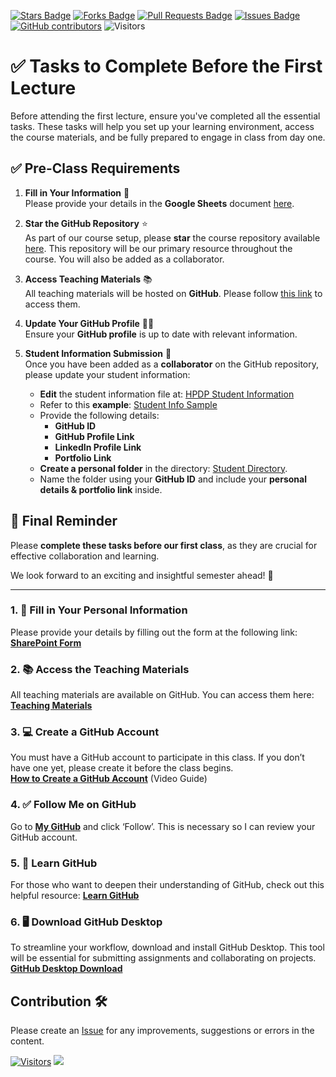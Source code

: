 <a href="https://github.com/drshahizan/research-design/stargazers"><img src="https://img.shields.io/github/stars/drshahizan/research-design" alt="Stars Badge"/></a>
<a href="https://github.com/drshahizan/research-design/network/members"><img src="https://img.shields.io/github/forks/drshahizan/research-design" alt="Forks Badge"/></a>
<a href="https://github.com/drshahizan/research-design/pulls"><img src="https://img.shields.io/github/issues-pr/drshahizan/research-design" alt="Pull Requests Badge"/></a>
<a href="https://github.com/drshahizan/research-design"><img src="https://img.shields.io/github/issues/drshahizan/research-design" alt="Issues Badge"/></a>
<a href="https://github.com/drshahizan/research-design/graphs/contributors"><img alt="GitHub contributors" src="https://img.shields.io/github/contributors/drshahizan/research-design?color=2b9348"></a>
![Visitors](https://api.visitorbadge.io/api/visitors?path=https%3A%2F%2Fgithub.com%2Fdrshahizan%2BDM&labelColor=%23d9e3f0&countColor=%23697689&style=flat)

# ✅ Tasks to Complete Before the First Lecture

Before attending the first lecture, ensure you've completed all the essential tasks. These tasks will help you set up your learning environment, access the course materials, and be fully prepared to engage in class from day one.

## ✅ **Pre-Class Requirements**  

1. **Fill in Your Information** 📝  
   Please provide your details in the **Google Sheets** document [here](https://liveutm-my.sharepoint.com/:x:/g/personal/shahizan_live_utm_my/EaSdz8QuZKJHqMxXLxMDZ2UBSKCN_qS763jU0xb7PBtPaw?e=Wsf9FO).  

2. **Star the GitHub Repository** ⭐  
   As part of our course setup, please **star** the course repository available [here](https://github.com/drshahizan/HPDP). This repository will be our primary resource throughout the course. You will also be added as a collaborator.  

3. **Access Teaching Materials** 📚  
   All teaching materials will be hosted on **GitHub**. Please follow [this link](https://github.com/drshahizan/HPDP) to access them.  

4. **Update Your GitHub Profile** 👨‍💻  
   Ensure your **GitHub profile** is up to date with relevant information.  

5. **Student Information Submission** 🔗  
   Once you have been added as a **collaborator** on the GitHub repository, please update your student information:  
   - **Edit** the student information file at: [HPDP Student Information](https://github.com/drshahizan/HPDP/blob/main/2425/student/readme.md)  
   - Refer to this **example**: [Student Info Sample](https://github.com/drshahizan/HPDP/blob/main/student.md)  
   - Provide the following details:  
     - **GitHub ID**  
     - **GitHub Profile Link**  
     - **LinkedIn Profile Link**  
     - **Portfolio Link**  
   - **Create a personal folder** in the directory: [Student Directory](https://github.com/drshahizan/HPDP/tree/main/2425/student).  
   - Name the folder using your **GitHub ID** and include your **personal details & portfolio link** inside.  

## 🎯 **Final Reminder**  
Please **complete these tasks before our first class**, as they are crucial for effective collaboration and learning.  

We look forward to an exciting and insightful semester ahead! 🚀 

---
### 1. 📝 Fill in Your Personal Information
Please provide your details by filling out the form at the following link: [**SharePoint Form**](https://liveutm-my.sharepoint.com/:x:/g/personal/shahizan_live_utm_my/EU2ITNriLIJErsDnnlYNrQMBOC4rd1uQx06CwuRDZL2z-w?e=ErW8LM)


### 2. 📚 Access the Teaching Materials
All teaching materials are available on GitHub. You can access them here: [**Teaching Materials**](https://github.com/drshahizan/research-design)


### 3. 💻 Create a GitHub Account
You must have a GitHub account to participate in this class. If you don’t have one yet, please create it before the class begins.  
[**How to Create a GitHub Account**](https://youtu.be/h5cKAd94QNo?si=FXiW-INgWM_-Au3M) (Video Guide)


### 4. ✅ Follow Me on GitHub
Go to [**My GitHub**](https://github.com/drshahizan) and click ‘Follow’. This is necessary so I can review your GitHub account.


### 5. 📖 Learn GitHub
For those who want to deepen their understanding of GitHub, check out this helpful resource: [**Learn GitHub**](https://github.com/drshahizan/learn-github)


### 6. 🖥️ Download GitHub Desktop
To streamline your workflow, download and install GitHub Desktop. This tool will be essential for submitting assignments and collaborating on projects. [**GitHub Desktop Download**](https://desktop.github.com/download/)


## Contribution 🛠️
Please create an [Issue](https://github.com/drshahizan/research-design/issues) for any improvements, suggestions or errors in the content.


[![Visitors](https://api.visitorbadge.io/api/visitors?path=https%3A%2F%2Fgithub.com%2Fdrshahizan&labelColor=%23697689&countColor=%23555555&style=plastic)](https://visitorbadge.io/status?path=https%3A%2F%2Fgithub.com%2Fdrshahizan)
![](https://hit.yhype.me/github/profile?user_id=81284918)
